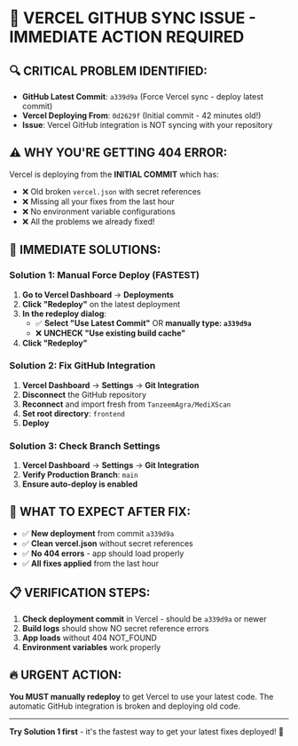 # 🚨 VERCEL GITHUB SYNC ISSUE - IMMEDIATE ACTION REQUIRED

## 🔍 **CRITICAL PROBLEM IDENTIFIED:**
- **GitHub Latest Commit**: `a339d9a` (Force Vercel sync - deploy latest commit)
- **Vercel Deploying From**: `0d2629f` (Initial commit - 42 minutes old!)
- **Issue**: Vercel GitHub integration is NOT syncing with your repository

## ⚠️ **WHY YOU'RE GETTING 404 ERROR:**
Vercel is deploying from the **INITIAL COMMIT** which has:
- ❌ Old broken `vercel.json` with secret references
- ❌ Missing all your fixes from the last hour
- ❌ No environment variable configurations
- ❌ All the problems we already fixed!

## 🚀 **IMMEDIATE SOLUTIONS:**

### **Solution 1: Manual Force Deploy (FASTEST)**
1. **Go to Vercel Dashboard** → **Deployments**
2. **Click "Redeploy"** on the latest deployment
3. **In the redeploy dialog**:
   - ✅ **Select "Use Latest Commit"** OR **manually type: `a339d9a`**
   - ❌ **UNCHECK "Use existing build cache"**
4. **Click "Redeploy"**

### **Solution 2: Fix GitHub Integration**
1. **Vercel Dashboard** → **Settings** → **Git Integration** 
2. **Disconnect** the GitHub repository
3. **Reconnect** and import fresh from `TanzeemAgra/MediXScan`
4. **Set root directory**: `frontend`
5. **Deploy**

### **Solution 3: Check Branch Settings**
1. **Vercel Dashboard** → **Settings** → **Git Integration**
2. **Verify Production Branch**: `main`
3. **Ensure auto-deploy is enabled**

## 🎯 **WHAT TO EXPECT AFTER FIX:**
- ✅ **New deployment** from commit `a339d9a`
- ✅ **Clean vercel.json** without secret references
- ✅ **No 404 errors** - app should load properly
- ✅ **All fixes applied** from the last hour

## 📋 **VERIFICATION STEPS:**
1. **Check deployment commit** in Vercel - should be `a339d9a` or newer
2. **Build logs** should show NO secret reference errors
3. **App loads** without 404 NOT_FOUND
4. **Environment variables** work properly

## 🔥 **URGENT ACTION:**
**You MUST manually redeploy** to get Vercel to use your latest code. The automatic GitHub integration is broken and deploying old code.

---
**Try Solution 1 first** - it's the fastest way to get your latest fixes deployed! 🚀